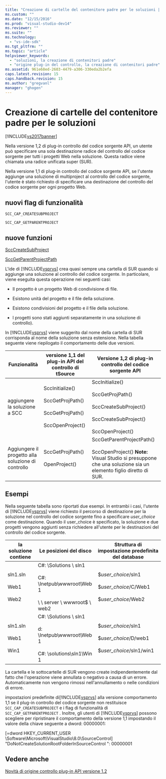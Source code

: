 ```yaml
---
title: "Creazione di cartelle del contenitore padre per le soluzioni | Microsoft Docs"
ms.custom: ""
ms.date: "12/15/2016"
ms.prod: "visual-studio-dev14"
ms.reviewer: ""
ms.suite: ""
ms.technology: 
  - "vs-ide-sdk"
ms.tgt_pltfrm: ""
ms.topic: "article"
helpviewer_keywords: 
  - "soluzioni, la creazione di contenitori padre"
  - "origine plug-in del controllo, la creazione di contenitori padre"
ms.assetid: 961e68ed-2603-4479-a306-330eda2b2efa
caps.latest.revision: 15
caps.handback.revision: 15
ms.author: "gregvanl"
manager: "ghogen"
---
```

# Creazione di cartelle del contenitore padre per le soluzioni
[!INCLUDE[vs2017banner](../../code-quality/includes/vs2017banner.md)]

Nella versione 1,2 di plug\-in controllo del codice sorgente API, un utente può specificare una sola destinazione radice del controllo del codice sorgente per tutti i progetti Web nella soluzione.  Questa radice viene chiamata una radice unificata super \(SUR\).  
  
 Nella versione 1,1 di plug\-in controllo del codice sorgente API, se l'utente aggiunge una soluzione di multiproject al controllo del codice sorgente, l'utente è stato richiesto di specificare una destinazione del controllo del codice sorgente per ogni progetto Web.  
  
## nuovi flag di funzionalità  
 `SCC_CAP_CREATESUBPROJECT`  
  
 `SCC_CAP_GETPARENTPROJECT`  
  
## nuove funzioni  
 [SccCreateSubProject](../../extensibility/scccreatesubproject-function.md)  
  
 [SccGetParentProjectPath](../../extensibility/sccgetparentprojectpath-function.md)  
  
 L'ide di [!INCLUDE[vsprvs](../../code-quality/includes/vsprvs_md.md)] crea quasi sempre una cartella di SUR quando si aggiunge una soluzione al controllo del codice sorgente.  In particolare, viene eseguita questa operazione nei seguenti casi:  
  
-   Il progetto è un progetto Web di condivisione di file.  
  
-   Esistono unità del progetto e il file della soluzione.  
  
-   Esistono condivisioni del progetto e il file della soluzione.  
  
-   I progetti sono stati aggiunti separatamente in una soluzione di controllo\).  
  
 In [!INCLUDE[vsprvs](../../code-quality/includes/vsprvs_md.md)] viene suggerito dal nome della cartella di SUR corrisponda al nome della soluzione senza estensione.  Nella tabella seguente viene riepilogato il comportamento delle due versioni.  
  
|Funzionalità|versione 1,1 del plug\-in API del controllo di tSource|Versione 1,2 di plug\-in controllo del codice sorgente API|  
|------------------|------------------------------------------------------------|----------------------------------------------------------------|  
|aggiungere la soluzione a SCC|SccInitialize\(\)<br /><br /> SccGetProjPath\(\)<br /><br /> SccGetProjPath\(\)<br /><br /> SccOpenProject\(\)|SccInitialize\(\)<br /><br /> SccGetProjPath\(\)<br /><br /> SccCreateSubProject\(\)<br /><br /> SccCreateSubProject\(\)<br /><br /> SccOpenProject\(\)|  
|Aggiungere il progetto alla soluzione di controllo|SccGetProjPath\(\)<br /><br /> OpenProject\(\)|SccGetParentProjectPath\(\)<br /><br /> SccOpenProject\(\) **Note:**  Visual Studio si presuppone che una soluzione sia un elemento figlio diretto di SUR.|  
  
## Esempi  
 Nella seguente tabella sono riportati due esempi.  In entrambi i casi, l'utente di [!INCLUDE[vsprvs](../../code-quality/includes/vsprvs_md.md)] viene richiesto il percorso di destinazione per la soluzione nel controllo del codice sorgente fino a specificare *user\_choice* come destinazione. Quando il user\_choice è specificato, la soluzione e due progetti vengono aggiunti senza richiedere all'utente per le destinazioni del controllo del codice sorgente.  
  
|la soluzione contiene|Le posizioni del disco|Struttura di impostazione predefinita del database|  
|---------------------------|----------------------------|--------------------------------------------------------|  
|sln1.sln<br /><br /> Web1<br /><br /> Web2|C\#: \\Solutions \\ sln1<br /><br /> C\#: \\Inetpub\\wwwroot\\Web 1<br /><br /> \\ \\ server \\ wwwroot$ \\ web2|$*user\_choice*\/sln1<br /><br /> $*user\_choice*\/C\/Web1<br /><br /> $*user\_choice*\/Web2|  
|sln1.sln<br /><br /> Web1<br /><br /> Win1|C\#: \\Solutions \\ sln1<br /><br /> d: \\Inetpub\\wwwroot\\Web 1<br /><br /> C\#: \\solutions\\sln1\\Win 1|$*user\_choice*\/sln1<br /><br /> $*user\_choice*\/D\/web1<br /><br /> $*user\_choice*\/sln1\/win1|  
  
 La cartella e le sottocartelle di SUR vengono create indipendentemente dal fatto che l'operazione viene annullata o negativo a causa di un errore.  Automaticamente non vengono rimossi nell'annullamento o nelle condizioni di errore.  
  
 impostazioni predefinite di[!INCLUDE[vsprvs](../../code-quality/includes/vsprvs_md.md)] alla versione comportamento 1,1 se il plug\-in controllo del codice sorgente non restituisce `SCC_CAP_CREATESUBPROJECT` e i flag di funzionalità di `SCC_CAP_GETPARENTPROJECT` .  Inoltre, gli utenti di [!INCLUDE[vsprvs](../../code-quality/includes/vsprvs_md.md)] possono scegliere per ripristinare il comportamento della versione 1,1 impostando il valore della chiave seguente a dword: 00000001:  
  
 \[\=dword HKEY\_CURRENT\_USER \\Software\\Microsoft\\VisualStudio\\8.0\\SourceControl\] "DoNotCreateSolutionRootFolderInSourceControl ": 00000001  
  
## Vedere anche  
 [Novità di origine controllo plug\-in API versione 1.2](../../extensibility/internals/what-s-new-in-the-source-control-plug-in-api-version-1-2.md)